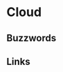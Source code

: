 # Cloud

## Buzzwords

<Buzzword text="AWS"/>
<Buzzword text="Google Cloud"/>
<Buzzword text="Microsoft Azure"/>
<Buzzword text="Yandex Cloud"/>
<Buzzword text="Heroku"/>

## Links